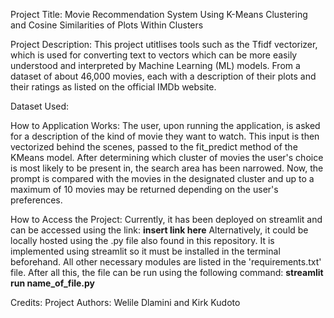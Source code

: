 Project Title: Movie Recommendation System Using K-Means Clustering and Cosine Similarities of Plots Within Clusters

Project Description:
This project utitlises tools such as the Tfidf vectorizer, which is used for converting text to vectors which can be more easily understood and interpreted by Machine Learning (ML) models. From a dataset of about 46,000 movies, each with a description of their plots and their ratings as listed on the official IMDb website.

Dataset Used:

How to Application Works:
The user, upon running the application, is asked for a description of the kind of movie they want to watch. This input is then vectorized behind the scenes, passed to the fit_predict method of the KMeans model. After determining which cluster of movies the user's choice is most likely to be present in, the search area has been narrowed. Now, the prompt is compared with the movies in the designated cluster and up to a maximum of 10 movies may be returned depending on the user's preferences.

How to Access the Project:
Currently, it has been deployed on streamlit and can be accessed using the link: **insert link here** 
Alternatively, it could be locally hosted using the .py file also found in this repository. It is implemented using streamlit so it must be installed in the terminal beforehand. All other necessary modules are listed in the 'requirements.txt' file. After all this, the file can be run using the following command:
**streamlit run name_of_file.py**

Credits:
Project Authors: Welile Dlamini and Kirk Kudoto
